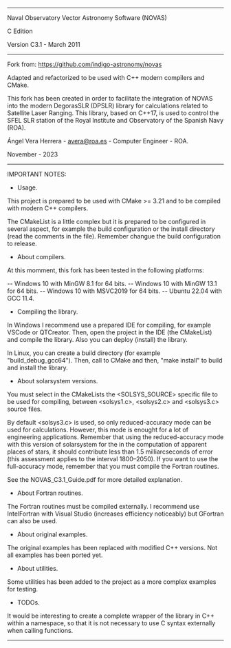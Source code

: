 ***********************************************************************************************************************

Naval Observatory Vector Astronomy Software (NOVAS)

C Edition 

Version C3.1 - March 2011

************************************************************************************************************************

Fork from: https://github.com/indigo-astronomy/novas

Adapted and refactorized to be used with C++ modern compilers and CMake. 

This fork has been created in order to facilitate the integration of NOVAS into the modern DegorasSLR (DPSLR) library for calculations related to Satellite Laser Ranging. This library, based on C++17, is used to control the SFEL SLR station of the Royal Institute and Observatory of the Spanish Navy (ROA).

Ángel Vera Herrera - avera@roa.es - Computer Engineer - ROA.

November - 2023

************************************************************************************************************************

IMPORTANT NOTES:

- Usage.

This project is prepared to be used with CMake >= 3.21 and to be compiled with modern C++ compilers. 

The CMakeList is a little complex but it is prepared to be configured in several aspect, for example the build configuration or the install directory (read the comments in the file). Remember changue the build configuration to release.

- About compilers.

At this momment, this fork has been tested in the following platforms:

-- Windows 10 with MinGW 8.1 for 64 bits.
-- Windows 10 with MinGW 13.1 for 64 bits.
-- Windows 10 with MSVC2019 for 64 bits.
-- Ubuntu 22.04 with GCC 11.4.

- Compiling the library.

In Windows I recommend use a prepared IDE for compiling, for example VSCode or QTCreator. Then, open the project in the IDE (the CMakeList) and compile the library. Also you can deploy (install) the library.

In Linux, you can create a build directory (for example "build_debug_gcc64"). Then, call to CMake and then, "make install" to build and install the library.
  
- About solarsystem versions.

You must select in the CMakeLists the <SOLSYS_SOURCE> specific file to be used for compiling, between <solsys1.c>, <solsys2.c> and <solsys3.c> source files. 

By default <solsys3.c> is used, so only reduced-accuracy mode can be used for calculations. However, this mode is enought for a lot of engineering applications. Remember that using the reduced-accuracy mode with this version of solarsystem  for the in the computation of apparent places of stars, it should contribute less than 1.5 milliarcseconds of error (this assessment applies to the interval 1800–2050). If you want to use the full-accuracy mode, remember that you must compile the Fortran routines.

See the NOVAS_C3.1_Guide.pdf for more detailed explanation.

- About Fortran routines.

The Fortran routines must be compiled externally. I recommend use IntelFortran with Visual Studio (increases efficiency noticeably) but GFortran can also be used.

- About original examples.

The original examples has been replaced with modified C++ versions. Not all examples has been ported yet. 

- About utilities.

Some utilities has been added to the project as a more complex examples for testing.

- TODOs.

It would be interesting to create a complete wrapper of the library in C++ within a namespace, so that it is not necessary to use C syntax externally when calling functions.

************************************************************************************************************************

